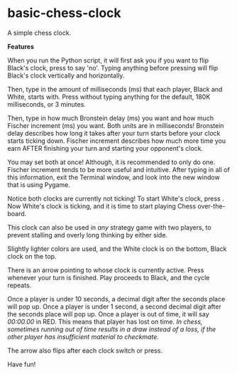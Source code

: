 # basic-chess-clock
A simple chess clock.

**Features**

When you run the Python script, it will first ask you if you want to flip Black's clock, press <ENTER> to say 'no'.
Typing anything before pressing <ENTER> will flip Black's clock vertically and horizontally.

Then, type in the amount of milliseconds (ms) that each player, Black and White, starts with.
Press <ENTER> without typing anything for the default, 180K milliseconds, or 3 minutes.

Then, type in how much Bronstein delay (ms) you want and how much Fischer increment (ms) you want. Both units are in milliseconds!
Bronstein delay describes how long it takes after your turn starts before your clock starts ticking down.
Fischer increment describes how much more time you earn AFTER finishing your turn and starting your opponent's clock.

You may set both at once! Although, it is recommended to only do one. Fischer increment tends to be more useful and intuitive.
After typing in all of this information, exit the Terminal window, and look into the new window that is using Pygame.

Notice both clocks are currently not ticking! To start White's clock, press <SPACE>.
Now White's clock is ticking, and it is time to start playing Chess over-the-board.

This clock can also be used in *any* strategy game with two players, to prevent stalling and overly long thinking by either side.

Slightly lighter colors are used, and the White clock is on the bottom, Black clock on the top.

There is an arrow pointing to whose clock is currently active. Press <SPACE> whenever your turn is finished. Play proceeds to Black, and the cycle repeats.

Once a player is under 10 seconds, a decimal digit after the seconds place will pop up.
Once a player is under 1 second, a second decimal digit after the seconds place will pop up.
Once a player is out of time, it will say *00:00.00* in RED. This means that player has lost on time.
*In chess, sometimes running out of time results in a draw instead of a loss, if the other player has insufficient material to checkmate.*

The arrow also flips after each clock switch or <SPACE> press.

Have fun!
